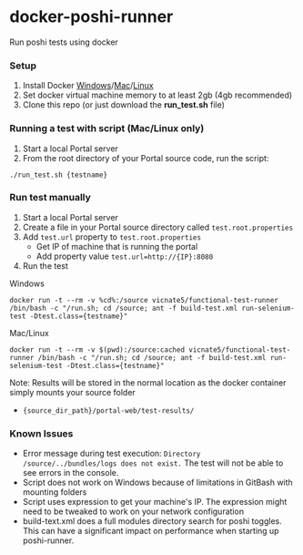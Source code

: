 # docker-poshi-runner
Run poshi tests using docker

### Setup
1. Install Docker [Windows](https://docs.docker.com/windows)/[Mac](https://docs.docker.com/mac)/[Linux](https://docs.docker.com/linux)
2. Set docker virtual machine memory to at least 2gb (4gb recommended)
3. Clone this repo (or just download the **run_test.sh** file)

### Running a test with script (Mac/Linux only)

1. Start a local Portal server
2. From the root directory of your Portal source code, run the script:
```
./run_test.sh {testname}
```

### Run test manually
1. Start a local Portal server
2. Create a file in your Portal source directory called `test.root.properties`
2. Add `test.url` property to `test.root.properties`
    * Get IP of machine that is running the portal
    * Add property value `test.url=http://{IP}:8080`
3. Run the test

Windows
```
docker run -t --rm -v %cd%:/source vicnate5/functional-test-runner /bin/bash -c "/run.sh; cd /source; ant -f build-test.xml run-selenium-test -Dtest.class={testname}"
```

Mac/Linux
```
docker run -t --rm -v $(pwd):/source:cached vicnate5/functional-test-runner /bin/bash -c "/run.sh; cd /source; ant -f build-test.xml run-selenium-test -Dtest.class={testname}"
```


Note: Results will be stored in the normal location as the docker container simply mounts your source folder
* `{source_dir_path}/portal-web/test-results/`


### Known Issues

* Error message during test execution: `Directory /source/../bundles/logs does not exist.` The test will not be able to see errors in the console.
* Script does not work on Windows because of limitations in GitBash with mounting folders
* Script uses expression to get your machine's IP. The expression might need to be tweaked to work on your network configuration
* build-text.xml does a full modules directory search for poshi toggles. This can have a significant impact on performance when starting up poshi-runner.

